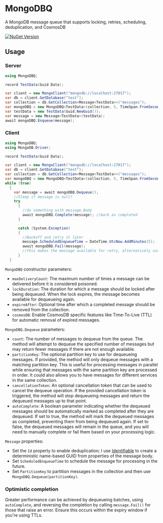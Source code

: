 # MongoDBQ

A MongoDB message queue that supports locking, retries, scheduling, deduplication, and CosmosDB

[![NuGet Version](http://img.shields.io/nuget/v/MongoDBQ.svg?style=flat)](https://www.nuget.org/packages/MongoDBQ/)

## Usage

### Server

```csharp
using MongoDBQ;

record TestData(Guid Data);

var client = new MongoClient("mongodb://localhost:27017");
var db = client.GetDatabase("test");
var collection = db.GetCollection<Message<TestData>>("messages");
var mongoDBQ = new MongoDBQ<TestData>(collection, 5, TimeSpan.FromSeconds(5), TimeSpan.FromMinutes(1));
var testData = new TestData(Guid.NewGuid());
var message = new Message<TestData>(testData);
await mongoDBQ.Enqueue(message);
```

### Client

```csharp
using MongoDBQ;
using MongoDB.Driver;

record TestData(Guid Data);

var client = new MongoClient("mongodb://localhost:27017");
var db = client.GetDatabase("test");
var collection = db.GetCollection<Message<TestData>>("messages");
var mongoDBQ = new MongoDBQ<TestData>(collection, 5, TimeSpan.FromSeconds(5), TimeSpan.FromMinutes(1));
while (true)
  {
    var message = await mongoDBQ.Dequeue();
    //Sleep if message is null?
    try
      {
        //do something with message.Body
        await mongoDBQ.Complete(message); //mark as completed
      }

      catch (System.Exception)
      {
        //Backoff and retry it later
        message.ScheduledEnqueueTime = DateTime.UtcNow.AddMinutes(5);
        await mongoDBQ.Fail(message);
        //this makes the message available for retry, alternatively use mongoDBQ.Delete(message) if this is terminal
      }
  }
```

`MongoDBQ` constructor parameters:

- `maxDeliveryCount`: The maximum number of times a message can be delivered before it is considered poisoned.
- `lockDuration`: The duration for which a message should be locked after being dequeued. When the lock expires, the message becomes available for dequeueing again.
- `expireAfter`: Optional time after which a completed message should be removed from the collection.
- `cosmosDB`: Enable CosmosDB specific features like Time-To-Live (TTL) for automatic removal of expired messages.

`MongoDBQ.Dequeue` parameters:

- `count`: The number of messages to dequeue from the queue. The method will attempt to dequeue the specified number of messages but may return fewer messages if there are not enough available.
- `partitionKey`: The optional partition key to use for dequeueing messages. If provided, the method will only dequeue messages with a matching partition key. This is useful for processing messages in parallel while ensuring that messages with the same partition key are processed in order. It could also allows you to have messages for different services in the same collection.
- `cancellationToken`: An optional cancellation token that can be used to cancel the dequeue operation. If the provided cancellation token is triggered, the method will stop dequeueing messages and return the dequeued messages up to that point.
- `autoComplete`: A boolean parameter indicating whether the dequeued messages should be automatically marked as completed after they are dequeued. If set to true, the method will mark the dequeued messages as completed, preventing them from being dequeued again. If set to false, the dequeued messages will remain in the queue, and you will need to manually complete or fail them based on your processing logic.

`Message` properties:

- Set the `Id` property to enable deduplication; I use [Identifiable](https://github.com/seanterry/Identifiable) to create a deterministic name-based GUID from properties of the message body.
- Set `ScheduledEnqueueTime` to schedule the message for processing in the future.
- Set `PartitionKey` to partition messages in the collection and then use `MongoDBQ.Dequeue(partitionKey)`.

### Optimistic completion

Greater performance can be achieved by dequeueing batches, using `autoComplete`, and reversing the completion by calling `message.Fail()` for those that raise an error. Ensure this occurs within the expiry window if you're using TTLs.
